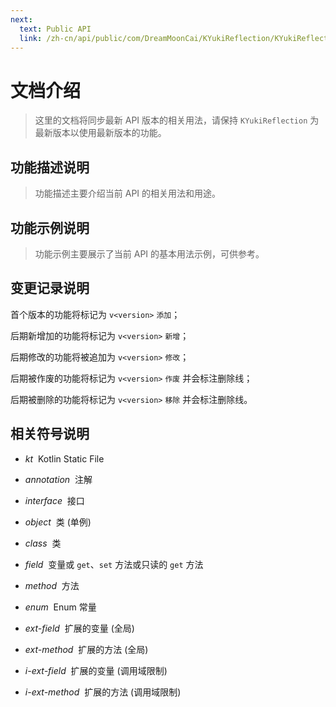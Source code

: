 ```yaml
---
next:
  text: Public API
  link: /zh-cn/api/public/com/DreamMoonCai/KYukiReflection/KYukiReflection
---
```


# 文档介绍

> 这里的文档将同步最新 API 版本的相关用法，请保持 `KYukiReflection` 为最新版本以使用最新版本的功能。

## 功能描述说明

> 功能描述主要介绍当前 API 的相关用法和用途。

## 功能示例说明

> 功能示例主要展示了当前 API 的基本用法示例，可供参考。

## 变更记录说明

首个版本的功能将标记为 `v<version>` `添加`；

后期新增加的功能将标记为 `v<version>` `新增`；

后期修改的功能将被追加为 `v<version>` `修改`；

后期被作废的功能将标记为 `v<version>` `作废` 并会标注删除线；

后期被删除的功能将标记为 `v<version>` `移除` 并会标注删除线。

## 相关符号说明

- *kt* &nbsp;Kotlin Static File

- *annotation* &nbsp;注解

- *interface* &nbsp;接口

- *object* &nbsp;类 (单例)

- *class* &nbsp;类

- *field* &nbsp;变量或 `get`、`set` 方法或只读的 `get` 方法

- *method* &nbsp;方法

- *enum* &nbsp;Enum 常量

- *ext-field* &nbsp;扩展的变量 (全局)

- *ext-method* &nbsp;扩展的方法 (全局)

- *i-ext-field* &nbsp;扩展的变量 (调用域限制)

- *i-ext-method* &nbsp;扩展的方法 (调用域限制)